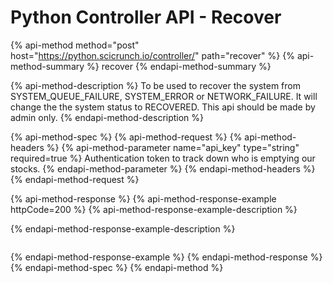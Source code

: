 # Python Controller API - Recover

{% api-method method="post" host="https://python.scicrunch.io/controller/" path="recover" %}
{% api-method-summary %}
recover
{% endapi-method-summary %}

{% api-method-description %}
To be used to recover the system from SYSTEM\_QUEUE\_FAILURE, SYSTEM\_ERROR or NETWORK\_FAILURE. It will change the the system status to RECOVERED. This api should be made by admin only.
{% endapi-method-description %}

{% api-method-spec %}
{% api-method-request %}
{% api-method-headers %}
{% api-method-parameter name="api\_key" type="string" required=true %}
Authentication token to track down who is emptying our stocks.
{% endapi-method-parameter %}
{% endapi-method-headers %}
{% endapi-method-request %}

{% api-method-response %}
{% api-method-response-example httpCode=200 %}
{% api-method-response-example-description %}

{% endapi-method-response-example-description %}

```

```
{% endapi-method-response-example %}
{% endapi-method-response %}
{% endapi-method-spec %}
{% endapi-method %}



